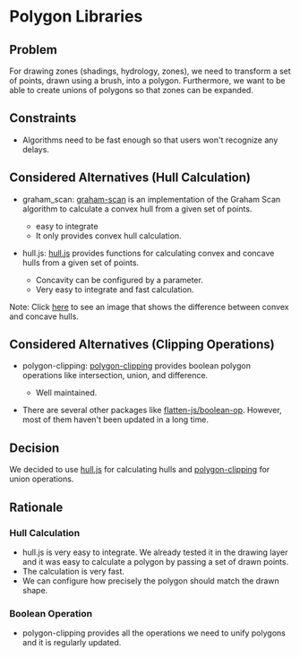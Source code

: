 # Polygon Libraries

## Problem

For drawing zones (shadings, hydrology, zones), we need to transform a set of points, drawn using a brush, into a polygon. Furthermore, we want to be able to create unions of polygons so that zones can be expanded.

## Constraints

- Algorithms need to be fast enough so that users won't recognize any delays.

## Considered Alternatives (Hull Calculation)

- graham_scan: [graham-scan](https://www.npmjs.com/package/graham_scan) is an implementation of the Graham Scan algorithm to calculate a convex hull from a given set of points.

  - easy to integrate
  - It only provides convex hull calculation.

- hull.js: [hull.js](https://www.npmjs.com/package/hull.js) provides functions for calculating convex and concave hulls from a given set of points.
  - Concavity can be configured by a parameter.
  - Very easy to integrate and fast calculation.

Note: Click [here](https://www.researchgate.net/profile/Zahrah-Yahya-Assoc-Prof-Ts-Dr/publication/312373158/figure/fig5/AS:668462426898432@1536385270015/Classification-of-convex-and-concave-hull-Adapted-from-6.png) to see an image that shows the difference between convex and concave hulls.

## Considered Alternatives (Clipping Operations)

- polygon-clipping: [polygon-clipping](https://www.npmjs.com/package/polygon-clipping) provides boolean polygon operations like intersection, union, and difference.

  - Well maintained.

- There are several other packages like [flatten-js/boolean-op](https://www.npmjs.com/package/@flatten-js/boolean-op). However, most of them haven't been updated in a long time.

## Decision

We decided to use [hull.js](https://www.npmjs.com/package/hull.js) for calculating hulls and [polygon-clipping](https://www.npmjs.com/package/polygon-clipping) for union operations.

## Rationale

### Hull Calculation

- hull.js is very easy to integrate. We already tested it in the drawing layer and it was easy to calculate a polygon by passing a set of drawn points.
- The calculation is very fast.
- We can configure how precisely the polygon should match the drawn shape.

### Boolean Operation

- polygon-clipping provides all the operations we need to unify polygons and it is regularly updated.
